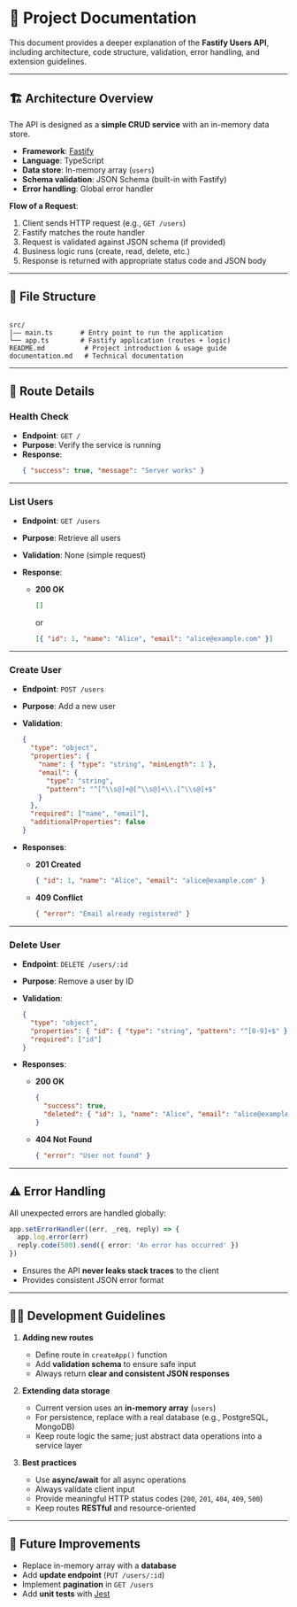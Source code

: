# 📖 Project Documentation

This document provides a deeper explanation of the **Fastify Users API**, including architecture, code structure, validation, error handling, and extension guidelines.  

---

## 🏗️ Architecture Overview

The API is designed as a **simple CRUD service** with an in-memory data store.  

- **Framework**: [Fastify](https://fastify.dev/)  
- **Language**: TypeScript  
- **Data store**: In-memory array (`users`)  
- **Schema validation**: JSON Schema (built-in with Fastify)  
- **Error handling**: Global error handler  

**Flow of a Request**:
1. Client sends HTTP request (e.g., `GET /users`)
2. Fastify matches the route handler
3. Request is validated against JSON schema (if provided)
4. Business logic runs (create, read, delete, etc.)
5. Response is returned with appropriate status code and JSON body

---

## 📂 File Structure

```

src/
|–– main.ts       # Entry point to run the application
└── app.ts        # Fastify application (routes + logic)
README.md          # Project introduction & usage guide
documentation.md   # Technical documentation

```

---

## 🧩 Route Details

### Health Check
- **Endpoint**: `GET /`
- **Purpose**: Verify the service is running
- **Response**:
  ```json
  { "success": true, "message": "Server works" }
  ```

---

### List Users

* **Endpoint**: `GET /users`
* **Purpose**: Retrieve all users
* **Validation**: None (simple request)
* **Response**:

  * **200 OK**

    ```json
    []
    ```

    or

    ```json
    [{ "id": 1, "name": "Alice", "email": "alice@example.com" }]
    ```

---

### Create User

* **Endpoint**: `POST /users`
* **Purpose**: Add a new user
* **Validation**:

  ```json
  {
    "type": "object",
    "properties": {
      "name": { "type": "string", "minLength": 1 },
      "email": {
        "type": "string",
        "pattern": "^[^\\s@]+@[^\\s@]+\\.[^\\s@]+$"
      }
    },
    "required": ["name", "email"],
    "additionalProperties": false
  }
  ```
* **Responses**:

  * **201 Created**

    ```json
    { "id": 1, "name": "Alice", "email": "alice@example.com" }
    ```
  * **409 Conflict**

    ```json
    { "error": "Email already registered" }
    ```

---

### Delete User

* **Endpoint**: `DELETE /users/:id`
* **Purpose**: Remove a user by ID
* **Validation**:

  ```json
  {
    "type": "object",
    "properties": { "id": { "type": "string", "pattern": "^[0-9]+$" } },
    "required": ["id"]
  }
  ```
* **Responses**:

  * **200 OK**

    ```json
    {
      "success": true,
      "deleted": { "id": 1, "name": "Alice", "email": "alice@example.com" }
    }
    ```
  * **404 Not Found**

    ```json
    { "error": "User not found" }
    ```

---

## ⚠️ Error Handling

All unexpected errors are handled globally:

```ts
app.setErrorHandler((err, _req, reply) => {
  app.log.error(err)
  reply.code(500).send({ error: 'An error has occurred' })
})
```

* Ensures the API **never leaks stack traces** to the client
* Provides consistent JSON error format

---

## 🧑‍💻 Development Guidelines

1. **Adding new routes**

   * Define route in `createApp()` function
   * Add **validation schema** to ensure safe input
   * Always return **clear and consistent JSON responses**

2. **Extending data storage**

   * Current version uses an **in-memory array** (`users`)
   * For persistence, replace with a real database (e.g., PostgreSQL, MongoDB)
   * Keep route logic the same; just abstract data operations into a service layer

3. **Best practices**

   * Use **async/await** for all async operations
   * Always validate client input
   * Provide meaningful HTTP status codes (`200`, `201`, `404`, `409`, `500`)
   * Keep routes **RESTful** and resource-oriented

---

## 🔮 Future Improvements

* Replace in-memory array with a **database**
* Add **update endpoint** (`PUT /users/:id`)
* Implement **pagination** in `GET /users`
* Add **unit tests** with [Jest](https://jestjs.io/)
